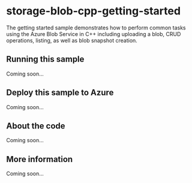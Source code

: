 # storage-blob-cpp-getting-started
The getting started sample demonstrates how to perform common tasks using the Azure Blob Service in C++ including uploading a blob, CRUD operations, listing, as well as blob snapshot creation.
## Running this sample
Coming soon...
## Deploy this sample to Azure
Coming soon...
## About the code
Coming soon...
## More information
Coming soon...